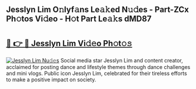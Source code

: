 ## Jesslyn Lim O𝚗lyf𝚊ns Le𝚊𝚔ed N𝚞𝚍es - Part-ZCx Ph𝚘tos Vi𝚍eo - H𝚘t Part Le𝚊𝚔s dMD87

# <h2><a href="http://hf8ftk2.feru.top/?c=Jesslyn+Lim">🔗 👉 🔴 Jesslyn Lim Vi𝚍𝚎o Ph𝚘t𝚘𝚜</a></h2>

[![Jesslyn Lim Nu𝚍𝚎s](https://i.imgur.com/0TWrTi3.gif)](http://hf8ftk2.feru.top/?c=Jesslyn+Lim)
Social media star Jesslyn Lim and content creator, acclaimed for posting dance and lifestyle themes through dance challenges and mini vlogs. Public icon Jesslyn Lim, celebrated for their tireless efforts to make a positive impact on society. 
